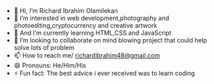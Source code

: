 - 👋 Hi, I’m Richard Ibrahim Olamilekan
- 👀 I’m interested in web development,photography and photoediting,cryptocurrency and creative artwork
- 🌱 And I’m currently learning HTML,CSS and JavaScript 
- 💞️ I’m looking to collaborate on mind blowing project that could help solve lots of problem
- 📫 How to reach me/ richardibrahim48@gmail.com
- 😄 Pronouns: He/Him/His
- ⚡ Fun fact: The best advice i ever received was to learn coding

<!---
richardrex234/richardrex234 is a ✨ special ✨ repository because its `README.md` (this file) appears on your GitHub profile.
You can click the Preview link to take a look at your changes.
--->
